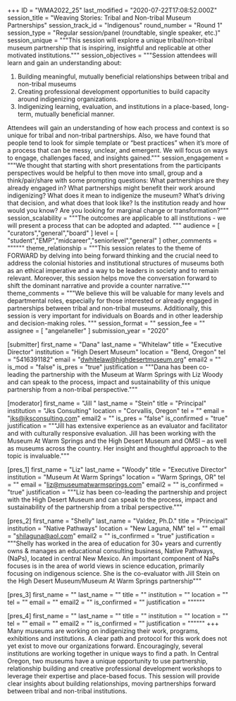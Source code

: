 +++
ID = "WMA2022_25"
last_modified = "2020-07-22T17:08:52.000Z"
session_title = "Weaving Stories:  Tribal and Non-tribal Museum Partnerships"
session_track_id = "Indigenous"
round_number = "Round 1"
session_type = "Regular session/panel (roundtable, single speaker, etc.)"
session_unique = """This session will explore a unique tribal/non-tribal museum partnership that is inspiring, insightful and replicable at other motivated institutions."""
session_objectives = """Session attendees will learn and gain an understanding about:
1.	Building meaningful, mutually beneficial relationships between tribal and non-tribal museums
2.	Creating professional development opportunities to build capacity around indigenizing organizations.
3.	Indigenizing learning, evaluation, and institutions in a place-based, long-term, mutually beneficial manner.

Attendees will gain an understanding of how each process and context is so unique for tribal and non-tribal partnerships. Also, we have found that people tend to look for simple template or “best practices” when it’s more of a process that can be messy, unclear, and emergent. We will focus on ways to engage, challenges faced, and insights gained."""
session_engagement = """We thought that starting with short presentations from the participants perspectives would be helpful to then move into small, group and a think/pair/share with some prompting questions: What partnerships are they already engaged in? What partnerships might benefit their work around indigenizing? What does it mean to indigenize the museum? What’s driving that decision, and what does that look like? Is the institution ready and how would you know? Are you looking for marginal change or transformation?"""
session_scalability = """The outcomes are applicable to all institutions - we will present a process that can be adopted and adapted.
"""
audience = [ "curators","general","board" ]
level = [ "student","EMP","midcareer","seniorlevel","general" ]
other_comments = """"""
theme_relationship = """This session relates to the theme of FORWARD by delving into being forward thinking and the crucial need to address the colonial histories and institutional structures of museums both as an ethical imperative and a way to be leaders in society and to remain relevant. Moreover, this session helps move the conversation forward to shift the dominant narrative and provide a counter narrative."""
theme_comments = """We believe this will be valuable for many levels and departmental roles, especially for those interested or already engaged in partnerships between tribal and non-tribal museums. Additionally, this session is very important for individuals on Boards and in other leadership and decision-making roles.
"""
session_format = ""
session_fee = ""
assignee = [ "angelaneller" ]
submission_year = "2020"

[submitter]
first_name = "Dana"
last_name = "Whitelaw"
title = "Executive Director"
institution = "High Desert Museum"
location = "Bend, Oregon"
tel = "5416391182"
email = "dwhitelaw@highdesertmuseum.org"
email2 = ""
is_mod = "false"
is_pres = "true"
justification = """Dana has been co-leading the partnership with the Museum at Warm Springs with Liz Woody and can speak to the process, impact and sustainability of this unique partnership from a non-tribal perspective."""

[moderator]
first_name = "Jill "
last_name = "Stein"
title = "Principal"
institution = "Jks Consulting"
location = "Corvallis, Oregon"
tel = ""
email = "jks@jksconsulting.com"
email2 = ""
is_pres = "false"
is_confirmed = "true"
justification = """Jill has extensive experience as an evaluator and facilitator and with culturally responsive evaluation. Jill has been working with the Museum At Warm Springs and the High Desert Museum and OMSI – as well as museums across the country. Her insight and thoughtful approach to the topic is invaluable."""

[pres_1]
first_name = "Liz"
last_name = "Woody"
title = "Executive Director"
institution = "Museum At Warm Springs"
location = "Warm Springs, OR"
tel = ""
email = "liz@museumatwarmsprings.com"
email2 = ""
is_confirmed = "true"
justification = """Liz has been co-leading the partnership and project with the High Desert Museum and can speak to the process, impact and sustainability of the partnership from a tribal perspective."""

[pres_2]
first_name = "Shelly"
last_name = "Valdez, Ph.D."
title = "Principal"
institution = "Native Pathways"
location = "New Laguna, NM"
tel = ""
email = "shilaguna@aol.com"
email2 = ""
is_confirmed = "true"
justification = """Shelly has worked in the area of education for 30+ years and currently owns & manages an educational consulting business, Native Pathways, (NaPs), located in central New Mexico. An important component of NaPs focuses is in the area of world views in science education, primarily focusing on indigenous science. She is the co-evaluator with Jill Stein on the High Desert Museum/Museum At Warm Springs partnership"""

[pres_3]
first_name = ""
last_name = ""
title = ""
institution = ""
location = ""
tel = ""
email = ""
email2 = ""
is_confirmed = ""
justification = """"""

[pres_4]
first_name = ""
last_name = ""
title = ""
institution = ""
location = ""
tel = ""
email = ""
email2 = ""
is_confirmed = ""
justification = """"""
+++
Many museums are working on indigenizing their work, programs, exhibitions and institutions. A clear path and protocol for this work does not yet exist to move our organizations forward.  Encouragingly, several institutions are working together in unique ways to find a path. In Central Oregon, two museums have a unique opportunity to use partnership, relationship building and creative professional development workshops to leverage their expertise and place-based focus. This session will provide clear insights about building relationships, moving partnerships forward between tribal and non-tribal institutions. 
